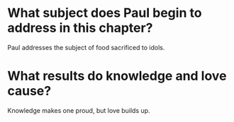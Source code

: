 # What subject does Paul begin to address in this chapter?

Paul addresses the subject of food sacrificed to idols.

# What results do knowledge and love cause?

Knowledge makes one proud, but love builds up.
